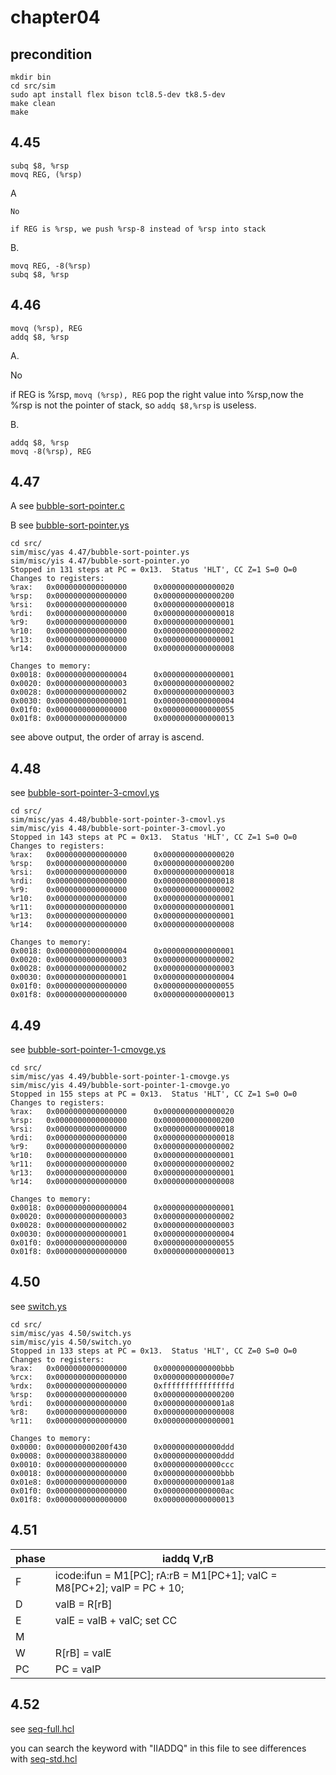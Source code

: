 # chapter04

## precondition
````shell
mkdir bin
cd src/sim
sudo apt install flex bison tcl8.5-dev tk8.5-dev 
make clean
make
````

## 4.45

    subq $8, %rsp
    movq REG, (%rsp)

A

    No

    if REG is %rsp, we push %rsp-8 instead of %rsp into stack

B.

    movq REG, -8(%rsp)
    subq $8, %rsp


## 4.46

    movq (%rsp), REG
    addq $8, %rsp

A.

No

if REG is %rsp, `movq (%rsp), REG` pop the right value into %rsp,now the %rsp is not the pointer of stack, so `addq $8,%rsp` is useless.

B.

    addq $8, %rsp
    movq -8(%rsp), REG

## 4.47

A
see [bubble-sort-pointer.c](https://github.com/ejunjsh/csapp/blob/master/chapter04/src/4.47/bubble-sort-pointer.c)

B
see [bubble-sort-pointer.ys](https://github.com/ejunjsh/csapp/blob/master/chapter04/src/4.47/bubble-sort-pointer.ys)

    cd src/
    sim/misc/yas 4.47/bubble-sort-pointer.ys
    sim/misc/yis 4.47/bubble-sort-pointer.yo
    Stopped in 131 steps at PC = 0x13.  Status 'HLT', CC Z=1 S=0 O=0
    Changes to registers:
    %rax:   0x0000000000000000      0x0000000000000020
    %rsp:   0x0000000000000000      0x0000000000000200
    %rsi:   0x0000000000000000      0x0000000000000018
    %rdi:   0x0000000000000000      0x0000000000000018
    %r9:    0x0000000000000000      0x0000000000000001
    %r10:   0x0000000000000000      0x0000000000000002
    %r13:   0x0000000000000000      0x0000000000000001
    %r14:   0x0000000000000000      0x0000000000000008

    Changes to memory:
    0x0018: 0x0000000000000004      0x0000000000000001
    0x0020: 0x0000000000000003      0x0000000000000002
    0x0028: 0x0000000000000002      0x0000000000000003
    0x0030: 0x0000000000000001      0x0000000000000004
    0x01f0: 0x0000000000000000      0x0000000000000055
    0x01f8: 0x0000000000000000      0x0000000000000013

see above output, the order of array is ascend.

## 4.48
see [bubble-sort-pointer-3-cmovl.ys](https://github.com/ejunjsh/csapp/blob/master/chapter04/src/4.48/bubble-sort-pointer-3-cmovl.ys)

    cd src/
    sim/misc/yas 4.48/bubble-sort-pointer-3-cmovl.ys
    sim/misc/yis 4.48/bubble-sort-pointer-3-cmovl.yo
    Stopped in 143 steps at PC = 0x13.  Status 'HLT', CC Z=1 S=0 O=0
    Changes to registers:
    %rax:   0x0000000000000000      0x0000000000000020
    %rsp:   0x0000000000000000      0x0000000000000200
    %rsi:   0x0000000000000000      0x0000000000000018
    %rdi:   0x0000000000000000      0x0000000000000018
    %r9:    0x0000000000000000      0x0000000000000002
    %r10:   0x0000000000000000      0x0000000000000001
    %r11:   0x0000000000000000      0x0000000000000001
    %r13:   0x0000000000000000      0x0000000000000001
    %r14:   0x0000000000000000      0x0000000000000008

    Changes to memory:
    0x0018: 0x0000000000000004      0x0000000000000001
    0x0020: 0x0000000000000003      0x0000000000000002
    0x0028: 0x0000000000000002      0x0000000000000003
    0x0030: 0x0000000000000001      0x0000000000000004
    0x01f0: 0x0000000000000000      0x0000000000000055
    0x01f8: 0x0000000000000000      0x0000000000000013

## 4.49
see [bubble-sort-pointer-1-cmovge.ys](https://github.com/ejunjsh/csapp/blob/master/chapter04/src/4.49/bubble-sort-pointer-1-cmovge.ys)

    cd src/
    sim/misc/yas 4.49/bubble-sort-pointer-1-cmovge.ys
    sim/misc/yis 4.49/bubble-sort-pointer-1-cmovge.yo
    Stopped in 155 steps at PC = 0x13.  Status 'HLT', CC Z=1 S=0 O=0
    Changes to registers:
    %rax:   0x0000000000000000      0x0000000000000020
    %rsp:   0x0000000000000000      0x0000000000000200
    %rsi:   0x0000000000000000      0x0000000000000018
    %rdi:   0x0000000000000000      0x0000000000000018
    %r9:    0x0000000000000000      0x0000000000000002
    %r10:   0x0000000000000000      0x0000000000000001
    %r11:   0x0000000000000000      0x0000000000000002
    %r13:   0x0000000000000000      0x0000000000000001
    %r14:   0x0000000000000000      0x0000000000000008

    Changes to memory:
    0x0018: 0x0000000000000004      0x0000000000000001
    0x0020: 0x0000000000000003      0x0000000000000002
    0x0028: 0x0000000000000002      0x0000000000000003
    0x0030: 0x0000000000000001      0x0000000000000004
    0x01f0: 0x0000000000000000      0x0000000000000055
    0x01f8: 0x0000000000000000      0x0000000000000013

## 4.50
see [switch.ys](https://github.com/ejunjsh/csapp/blob/master/chapter04/src/4.50/switch.ys)

    cd src/
    sim/misc/yas 4.50/switch.ys
    sim/misc/yis 4.50/switch.yo
    Stopped in 133 steps at PC = 0x13.  Status 'HLT', CC Z=0 S=0 O=0
    Changes to registers:
    %rax:   0x0000000000000000      0x0000000000000bbb
    %rcx:   0x0000000000000000      0x00000000000000e7
    %rdx:   0x0000000000000000      0xfffffffffffffffd
    %rsp:   0x0000000000000000      0x0000000000000200
    %rdi:   0x0000000000000000      0x00000000000001a8
    %r8:    0x0000000000000000      0x0000000000000008
    %r11:   0x0000000000000000      0x0000000000000001

    Changes to memory:
    0x0000: 0x000000000200f430      0x0000000000000ddd
    0x0008: 0x0000000038800000      0x0000000000000ddd
    0x0010: 0x0000000000000000      0x0000000000000ccc
    0x0018: 0x0000000000000000      0x0000000000000bbb
    0x01e8: 0x0000000000000000      0x00000000000001a8
    0x01f0: 0x0000000000000000      0x00000000000000ac
    0x01f8: 0x0000000000000000      0x0000000000000013


## 4.51

|phase|iaddq V,rB|
|--|--|
|F|icode:ifun = M1[PC]; rA:rB = M1[PC+1]; valC = M8[PC+2]; valP = PC + 10;|
|D|valB = R[rB]|
|E|valE = valB + valC; set CC|
|M||
|W|R[rB] = valE|
|PC|PC = valP|

## 4.52

see [seq-full.hcl](https://github.com/ejunjsh/csapp/blob/master/chapter04/src/sim/seq/seq-full.hcl)

you can search the keyword with "IIADDQ" in this file to see differences with [seq-std.hcl](https://github.com/ejunjsh/csapp/blob/master/chapter04/src/sim/seq/seq-std.hcl)